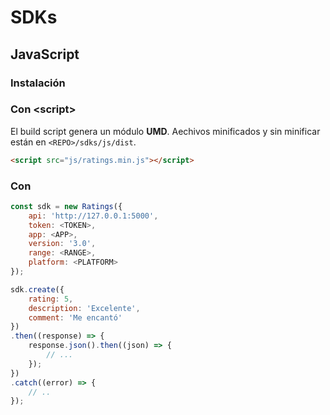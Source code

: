 # SDKs

## JavaScript

### Instalación

### Con &lt;script&gt;

El build script genera un módulo **UMD**. Aechivos minificados y sin minificar están en `<REPO>/sdks/js/dist`.

```html
<script src="js/ratings.min.js"></script>
```

### Con

```javascript
const sdk = new Ratings({
    api: 'http://127.0.0.1:5000',
    token: <TOKEN>,
    app: <APP>,
    version: '3.0',
    range: <RANGE>,
    platform: <PLATFORM>
});

sdk.create({
    rating: 5,
    description: 'Excelente',
    comment: 'Me encantó'
})
.then((response) => {
    response.json().then((json) => {
        // ...
    });
})
.catch((error) => {
    // ..
});
```